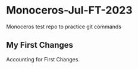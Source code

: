# Monoceros-Jul-FT-2023
Monoceros test repo to practice git commands


## My First Changes


Accounting for First Changes.